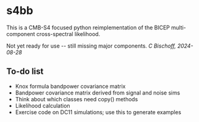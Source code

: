 # s4bb

This is a CMB-S4 focused python reimplementation of the BICEP multi-component cross-spectral likelihood.

Not yet ready for use -- still missing major components. *C Bischoff, 2024-08-28*

## To-do list

* Knox formula bandpower covariance matrix
* Bandpower covariance matrix derived from signal and noise sims
* Think about which classes need copy() methods
* Likelihood calculation
* Exercise code on DC11 simulations; use this to generate examples
